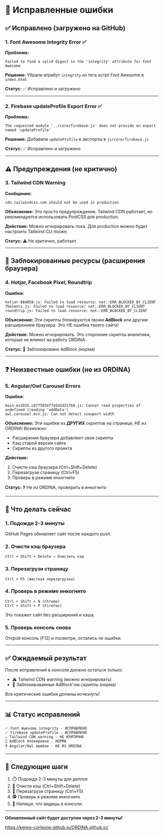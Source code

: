 # 🔧 Исправленные ошибки

## ✅ Исправлено (загружено на GitHub)

### 1. Font Awesome Integrity Error ✅
**Проблема:** 
```
Failed to find a valid digest in the 'integrity' attribute for Font Awesome
```

**Решение:** Убрали атрибут `integrity` из тега script Font Awesome в `index.html`

**Статус:** ✅ Исправлено и загружено

---

### 2. Firebase updateProfile Export Error ✅
**Проблема:**
```
The requested module '../core/firebase.js' does not provide an export named 'updateProfile'
```

**Решение:** Добавили `updateProfile` в экспорты в `js/core/firebase.js`

**Статус:** ✅ Исправлено и загружено

---

## ⚠️ Предупреждения (не критично)

### 3. Tailwind CDN Warning
**Сообщение:**
```
cdn.tailwindcss.com should not be used in production
```

**Объяснение:** Это просто предупреждение. Tailwind CDN работает, но рекомендуется использовать PostCSS для production.

**Действие:** Можно игнорировать пока. Для production можно будет настроить Tailwind CLI позже.

**Статус:** ⚠️ Не критично, работает

---

## 🚫 Заблокированные ресурсы (расширения браузера)

### 4. Hotjar, Facebook Pixel, Roundtrip
**Ошибки:**
```
hotjar-884050.js: Failed to load resource: net::ERR_BLOCKED_BY_CLIENT
fbevents.js: Failed to load resource: net::ERR_BLOCKED_BY_CLIENT
roundtrip.js: Failed to load resource: net::ERR_BLOCKED_BY_CLIENT
```

**Объяснение:** Эти скрипты блокируются твоим **AdBlock** или другим расширением браузера. Это НЕ ошибка твоего сайта!

**Действие:** Можно игнорировать. Это сторонние скрипты аналитики, которые не влияют на работу ORDINA.

**Статус:** 🚫 Заблокировано AdBlock (норма)

---

## ❓ Неизвестные ошибки (не из ORDINA)

### 5. Angular/Owl Carousel Errors
**Ошибки:**
```
main-es2015.c87f503ef7a5d2d31768.js: Cannot read properties of undefined (reading 'addData')
owl.carousel.min.js: Can not detect viewport width
```

**Объяснение:** Эти ошибки из **ДРУГИХ** скриптов на странице, НЕ из ORDINA! Возможно:
- Расширения браузера добавляют свои скрипты
- Кэш старой версии сайта
- Скрипты из другого проекта

**Действие:** 
1. Очисти кэш браузера (Ctrl+Shift+Delete)
2. Перезагрузи страницу (Ctrl+F5)
3. Проверь в режиме инкогнито

**Статус:** ❓ Не из ORDINA, проверить в инкогнито

---

## 🧪 Что делать сейчас

### 1. Подожди 2-3 минуты
GitHub Pages обновляет сайт после каждого push.

### 2. Очисти кэш браузера
```
Ctrl + Shift + Delete → Очистить кэш
```

### 3. Перезагрузи страницу
```
Ctrl + F5 (жесткая перезагрузка)
```

### 4. Проверь в режиме инкогнито
```
Ctrl + Shift + N (Chrome)
Ctrl + Shift + P (Firefox)
```

Это покажет сайт без расширений и кэша.

### 5. Проверь консоль снова
Открой консоль (F12) и посмотри, остались ли ошибки.

---

## ✅ Ожидаемый результат

После исправлений в консоли должно остаться только:
- ⚠️ Tailwind CDN warning (можно игнорировать)
- 🚫 Заблокированные AdBlock'ом скрипты (норма)

Все критические ошибки должны исчезнуть!

---

## 📊 Статус исправлений

```
✅ Font Awesome integrity - ИСПРАВЛЕНО
✅ Firebase updateProfile - ИСПРАВЛЕНО
⚠️ Tailwind CDN warning - НЕ КРИТИЧНО
🚫 AdBlock блокировки - НОРМА
❓ Angular/Owl ошибки - НЕ ИЗ ORDINA
```

---

## 🎯 Следующие шаги

1. ⏱️ Подожди 2-3 минуты для деплоя
2. 🔄 Очисти кэш (Ctrl+Shift+Delete)
3. 🔄 Перезагрузи страницу (Ctrl+F5)
4. 🕵️ Проверь в режиме инкогнито
5. 📝 Напиши, что видишь в консоли

---

**Обновленный сайт будет доступен через 2-3 минуты!**

https://kenny-corleone.github.io/ORDINA.github.io/
